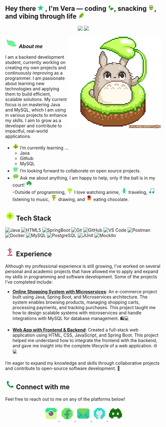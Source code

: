 ## Hey there <img src="https://github.com/VeradelaCruz/VeradelaCruz/blob/main/icons8-star-32.png" width="20"/> , I'm Vera — coding <img src="https://github.com/VeradelaCruz/VeradelaCruz/blob/main/icons8-leaf-32.png" width="20"/>, snacking <img src="https://github.com/VeradelaCruz/VeradelaCruz/blob/main/icons8-coffee-to-go-32.png" width="20"/>, and vibing through life <img src="https://github.com/VeradelaCruz/VeradelaCruz/blob/main/icons8-oak-leaf-32.png" width="20"/>

<p align="center">
  <img src="https://img.shields.io/badge/Thanks%20for%20visiting!-A5D6A7?style=flat-square&logo=leaflet&logoColor=white" />
  <a href="https://github.com/VeradelaCruz?tab=followers" target="_blank">
    <img src="https://img.shields.io/badge/Let’s%20connect%20on%20GitHub-8D6E63?style=flat-square&logo=github&logoColor=white" />
  </a>
</p>

<img align="right" width=300px alt="Unicorn" src="https://github.com/VeradelaCruz/VeradelaCruz/blob/main/Pixel%20Art%20GIFs%20-%20Find%20%26%20Share%20on%20GIPHY.gif" />

### <img src="https://github.com/VeradelaCruz/VeradelaCruz/blob/main/52686-pixelleaf.gif" width="40px">&nbsp;***About me***

I am a backend development student, currently working on creating my own projects and continuously improving as a programmer. I am passionate about learning new technologies and applying them to build efficient, scalable solutions. My current focus is on mastering Java and MySQL, which I am using in various projects to enhance my skills. I aim to grow as a developer and contribute to impactful, real-world applications.
- <img src="https://github.com/VeradelaCruz/VeradelaCruz/blob/main/icons8-maple-leaf-32.png" width="20"/> I’m currently learning ...
  - Java
  - Github
  - MySQL
- <img src="https://github.com/VeradelaCruz/VeradelaCruz/blob/main/icons8-coffee-32.png" width="20"/> I’m looking forward to collaborate on open source projects.
- <img src="https://github.com/VeradelaCruz/VeradelaCruz/blob/main/icons8-message-32.png" width="20"/> Ask me about anything, I am happy to help, only if the ball is in my court! <img src="https://github.com/VeradelaCruz/VeradelaCruz/blob/main/icons8-three-leaf-clover-32.png" width="20"/> <br>
-Outside of programming, <img src="https://github.com/VeradelaCruz/VeradelaCruz/blob/main/icons8-heart-balloon-32.png" width="20"/> I love watching anime, <img src="https://github.com/VeradelaCruz/VeradelaCruz/blob/main/icons8-plane-32.png" width="20"/> traveling, <img src="https://github.com/VeradelaCruz/VeradelaCruz/blob/main/icons8-musical-note-32.png" width="20"/> listening to music, <img src="https://github.com/VeradelaCruz/VeradelaCruz/blob/main/icons8-paint-32.png" width="20"/> drawing, and <img src="https://github.com/VeradelaCruz/VeradelaCruz/blob/main/icons8-chocolate-32.png" width="20"/> eating chocolate.

## <img src="https://github.com/VeradelaCruz/VeradelaCruz/blob/main/icons8-flower-32.png" width="30"/> Tech Stack

![Java](https://img.shields.io/badge/Java-%234C9C2E.svg?style=for-the-badge&logo=java&logoColor=white) 
![HTML5](https://img.shields.io/badge/html5-%234C3C3C.svg?style=for-the-badge&logo=html5&logoColor=white) 
![SpringBoot](https://img.shields.io/badge/Spring_Boot-%233A8A41.svg?style=for-the-badge&logo=springboot&logoColor=white) 
![Git](https://img.shields.io/badge/Git-%234D3B2D.svg?style=for-the-badge&logo=git&logoColor=white) 
![GitHub](https://img.shields.io/badge/GitHub-%23232A2A.svg?style=for-the-badge&logo=github&logoColor=white) 
![VS Code](https://img.shields.io/badge/VS_Code-%232E3C2E.svg?style=for-the-badge&logo=visualstudiocode&logoColor=white)
![Postman](https://img.shields.io/badge/Postman-%236B4F2F.svg?style=for-the-badge&logo=postman&logoColor=white) 
![Docker](https://img.shields.io/badge/Docker-%234B6B3C.svg?style=for-the-badge&logo=docker&logoColor=white) 
![MySQL](https://img.shields.io/badge/MySQL-%234B5B41.svg?style=for-the-badge&logo=mysql&logoColor=white) 
![PostgreSQL](https://img.shields.io/badge/PostgreSQL-%23294D29.svg?style=for-the-badge&logo=postgresql&logoColor=white) 
![JUnit](https://img.shields.io/badge/JUnit-%23A74C4C.svg?style=for-the-badge&logo=junit&logoColor=white) 
![Mockito](https://img.shields.io/badge/Mockito-%233A5A3B.svg?style=for-the-badge&logo=mockito&logoColor=white)


## <img src="https://github.com/VeradelaCruz/VeradelaCruz/blob/main/icons8-tree-32.png" width="30"/>  Experience

Although my professional experience is still growing, I’ve worked on several personal and academic projects that have allowed me to apply and expand my skills in programming and software development. Some of the projects I’ve completed include:

- **[Online Shopping System with Microservices](#)**: An e-commerce project built using Java, Spring Boot, and Microservices architecture. The system enables browsing products, managing shopping carts, processing payments, and tracking purchases. This project taught me how to design scalable systems with microservices and handle integrations with MySQL for database management. 🛍️💻
  
- **[Web App with Frontend & Backend](#)**: Created a full-stack web application using HTML, CSS, JavaScript, and Spring Boot. This project helped me understand how to integrate the frontend with the backend, and gave me insight into the complete lifecycle of a web application. 🌐💻

I’m eager to expand my knowledge and skills through collaborative projects and contribute to open-source software development. 🤝

## <img src="https://github.com/VeradelaCruz/VeradelaCruz/blob/main/icons8-phone-32.png" width="30"/> Connect with me

Feel free to reach out to me on any of the platforms below!

<p align="center">
  <a href="https://www.instagram.com/versdelacruz" target="_blank">
    <img src="https://github.com/VeradelaCruz/VeradelaCruz/blob/main/icons8-instagram-old-32.png" width="48" height="48" alt="Instagram"/>
  </a>
  <a href="https://www.facebook.com/brumaidana/" target="_blank">
    <img src="https://github.com/VeradelaCruz/VeradelaCruz/blob/main/icons8-facebook-32%20(1).png" width="48" height="48" alt="Facebook"/>
  </a>
  <a href="mailto:maidanabru@yahoo.com.ar" target="_blank">
    <img src="https://github.com/VeradelaCruz/VeradelaCruz/blob/main/icons8-email-32%20(1).png" width="48" height="48" alt="Email"/>
  </a>
  <a href="https://github.com/VeradelaCruz" target="_blank">
    <img src="https://github.com/VeradelaCruz/VeradelaCruz/blob/main/icons8-git-32.png" width="48" height="48" alt="GitHub"/>
  </a>
  <a href="https://discord.com/users/tu_usuario" target="_blank">
    <img src="https://github.com/VeradelaCruz/VeradelaCruz/blob/main/icons8-discord-new-32.png" width="48" height="48" alt="Discord"/>
  </a>
</p>




